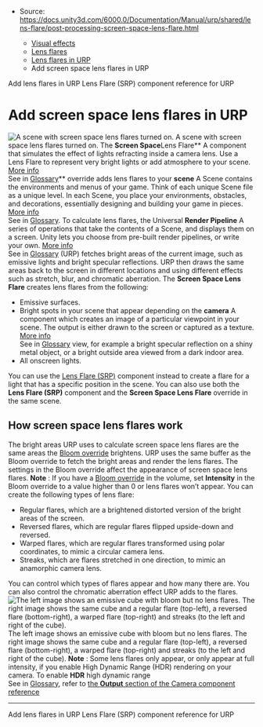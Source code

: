 * Source: https://docs.unity3d.com/6000.0/Documentation/Manual/urp/shared/lens-flare/post-processing-screen-space-lens-flare.html

  * [Visual effects](https://docs.unity3d.com/6000.0/Documentation/Manual/visual-effects.html)
  * [Lens flares](https://docs.unity3d.com/6000.0/Documentation/Manual/visual-effects-lens-flares.html)
  * [Lens flares in URP](https://docs.unity3d.com/6000.0/Documentation/Manual/urp/shared/lens-flare/lens-flare.html)
  * Add screen space lens flares in URP


[](https://docs.unity3d.com/6000.0/Documentation/Manual/urp/shared/lens-flare/lens-flare-component.html)
Add lens flares in URP
[](https://docs.unity3d.com/6000.0/Documentation/Manual/urp/shared/lens-flare/lens-flare-srp-reference.html)
Lens Flare (SRP) component reference for URP
# Add screen space lens flares in URP
![A scene with screen space lens flares turned on.](https://docs.unity3d.com/6000.0/Documentation/uploads/urp/shared/lens-flare/screenspacelensflaresurp.png) A scene with screen space lens flares turned on.
The **Screen Space**Lens Flare** A component that simulates the effect of lights refracting inside a camera lens. Use a Lens Flare to represent very bright lights or add atmosphere to your scene. [More info](https://docs.unity3d.com/6000.0/Documentation/Manual/class-LensFlare.html)  
See in [Glossary](https://docs.unity3d.com/6000.0/Documentation/Manual/Glossary.html#LensFlare)** override adds lens flares to your **scene** A Scene contains the environments and menus of your game. Think of each unique Scene file as a unique level. In each Scene, you place your environments, obstacles, and decorations, essentially designing and building your game in pieces. [More info](https://docs.unity3d.com/6000.0/Documentation/Manual/CreatingScenes.html)  
See in [Glossary](https://docs.unity3d.com/6000.0/Documentation/Manual/Glossary.html#Scene).
To calculate lens flares, the Universal **Render Pipeline** A series of operations that take the contents of a Scene, and displays them on a screen. Unity lets you choose from pre-built render pipelines, or write your own. [More info](https://docs.unity3d.com/6000.0/Documentation/Manual/render-pipelines.html)  
See in [Glossary](https://docs.unity3d.com/6000.0/Documentation/Manual/Glossary.html#Renderpipeline) (URP) fetches bright areas of the current image, such as emissive lights and bright specular reflections. URP then draws the same areas back to the screen in different locations and using different effects such as stretch, blur, and chromatic aberration.
The **Screen Space Lens Flare** creates lens flares from the following:
  * Emissive surfaces.
  * Bright spots in your scene that appear depending on the **camera** A component which creates an image of a particular viewpoint in your scene. The output is either drawn to the screen or captured as a texture. [More info](https://docs.unity3d.com/6000.0/Documentation/Manual/CamerasOverview.html)  
See in [Glossary](https://docs.unity3d.com/6000.0/Documentation/Manual/Glossary.html#Camera) view, for example a bright specular reflection on a shiny metal object, or a bright outside area viewed from a dark indoor area.
  * All onscreen lights.


You can use the [Lens Flare (SRP)](https://docs.unity3d.com/6000.0/Documentation/Manual/urp/shared/lens-flare/lens-flare-component.html) component instead to create a flare for a light that has a specific position in the scene. You can also use both the **Lens Flare (SRP)** component and the **Screen Space Lens Flare** override in the same scene.
## How screen space lens flares work
The bright areas URP uses to calculate screen space lens flares are the same areas the [Bloom override](https://docs.unity3d.com/6000.0/Documentation/Manual/urp/post-processing-bloom.html) brightens.
URP uses the same buffer as the Bloom override to fetch the bright areas and render the lens flares. The settings in the Bloom override affect the appearance of screen space lens flares.
**Note** : If you have a [Bloom override](https://docs.unity3d.com/6000.0/Documentation/Manual/urp/post-processing-bloom.html) in the volume, set **Intensity** in the Bloom override to a value higher than 0 or lens flares won’t appear.
You can create the following types of lens flare:
  * Regular flares, which are a brightened distorted version of the bright areas of the screen.
  * Reversed flares, which are regular flares flipped upside-down and reversed.
  * Warped flares, which are regular flares transformed using polar coordinates, to mimic a circular camera lens.
  * Streaks, which are flares stretched in one direction, to mimic an anamorphic camera lens.


You can control which types of flares appear and how many there are. You can also control the chromatic aberration effect URP adds to the flares.
![The left image shows an emissive cube with bloom but no lens flares. The right image shows the same cube and a regular flare \(top-left\), a reversed flare \(bottom-right\), a warped flare \(top-right\) and streaks \(to the left and right of the cube\).](https://docs.unity3d.com/6000.0/Documentation/uploads/urp/shared/lens-flare/screenspacelensflares-types.png) The left image shows an emissive cube with bloom but no lens flares. The right image shows the same cube and a regular flare (top-left), a reversed flare (bottom-right), a warped flare (top-right) and streaks (to the left and right of the cube).
**Note** : Some lens flares only appear, or only appear at full intensity, if you enable High Dynamic Range (HDR) rendering on your camera. To enable **HDR** high dynamic range  
See in [Glossary](https://docs.unity3d.com/6000.0/Documentation/Manual/Glossary.html#HDR), refer to [the **Output** section of the Camera component reference](https://docs.unity3d.com/6000.0/Documentation/Manual/urp/camera-component-reference.html#Output)
* * *
[](https://docs.unity3d.com/6000.0/Documentation/Manual/urp/shared/lens-flare/lens-flare-component.html)
Add lens flares in URP
[](https://docs.unity3d.com/6000.0/Documentation/Manual/urp/shared/lens-flare/lens-flare-srp-reference.html)
Lens Flare (SRP) component reference for URP
